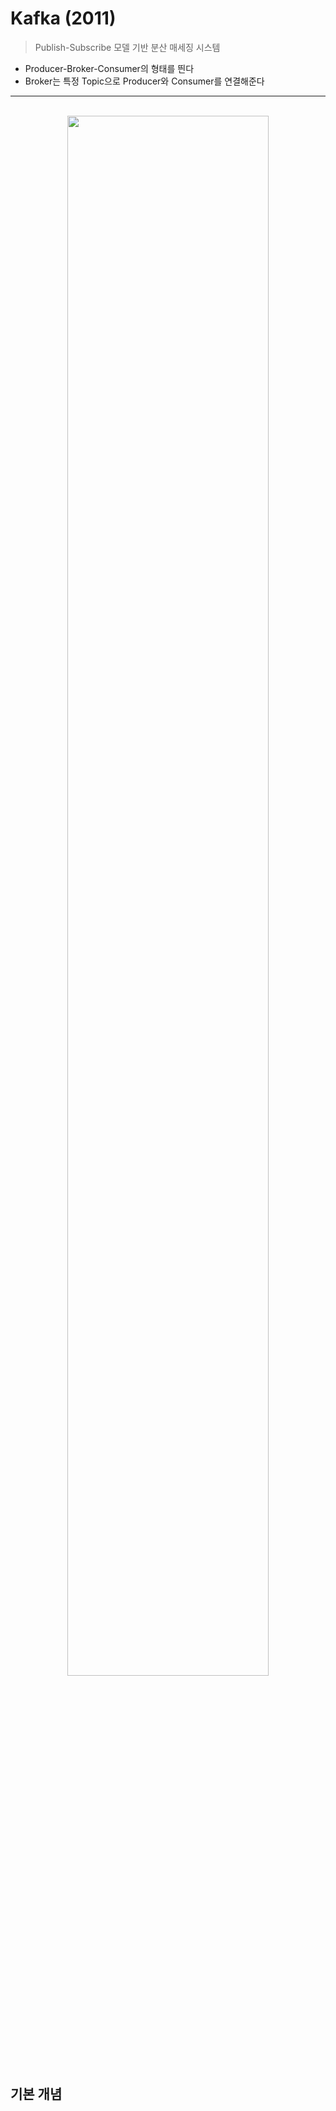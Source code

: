 # Kafka (2011)
> Publish-Subscribe 모델 기반 분산 매세징 시스템
* Producer-Broker-Consumer의 형태를 띈다
* Broker는 특정 Topic으로 Producer와 Consumer를 연결해준다

<hr>
<br>

<div align="center">
  <img width="80%" src = "https://img1.daumcdn.net/thumb/R720x0.q80/?scode=mtistory2&fname=http%3A%2F%2Fcfile7.uf.tistory.com%2Fimage%2F9961CF3C5C0FBA462C49A5" >
</div>


## 기본 개념 
#### 

<br>

### 
